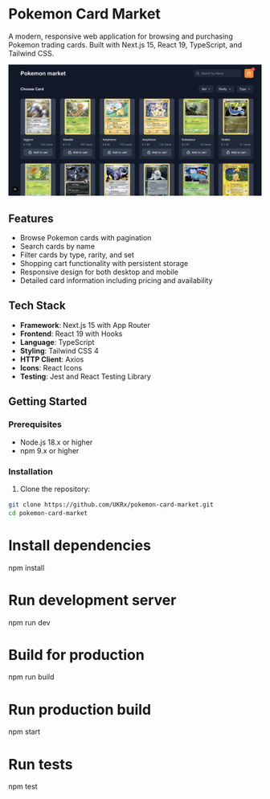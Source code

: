 # Pokemon Card Market

A modern, responsive web application for browsing and purchasing Pokemon trading cards. Built with Next.js 15, React 19, TypeScript, and Tailwind CSS.

![Pokemon Card Market Screenshot](screenshot.png)

## Features

- Browse Pokemon cards with pagination
- Search cards by name
- Filter cards by type, rarity, and set
- Shopping cart functionality with persistent storage
- Responsive design for both desktop and mobile
- Detailed card information including pricing and availability

## Tech Stack

- **Framework**: Next.js 15 with App Router
- **Frontend**: React 19 with Hooks
- **Language**: TypeScript
- **Styling**: Tailwind CSS 4
- **HTTP Client**: Axios
- **Icons**: React Icons
- **Testing**: Jest and React Testing Library

## Getting Started

### Prerequisites

- Node.js 18.x or higher
- npm 9.x or higher

### Installation

1. Clone the repository:

```bash
git clone https://github.com/UKRx/pokemon-card-market.git
cd pokemon-card-market
```

# Install dependencies

npm install

# Run development server

npm run dev

# Build for production

npm run build

# Run production build

npm start

# Run tests

npm test
